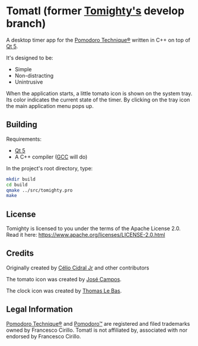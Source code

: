 # Tomatl (former [Tomighty's](https://github.com/tomighty/tomighty) develop branch) #

A desktop timer app for the [Pomodoro Technique®](http://pomodorotechnique.com)
written in C++ on top of [Qt 5](http://qt-project.org).

It's designed to be:

* Simple
* Non-distracting
* Unintrusive

When the application starts, a little tomato icon is shown on the system tray. Its color indicates
the current state of the timer. By clicking on the tray icon the main application menu pops up.


## Building ##

Requirements:

* [Qt 5](http://qt-project.org)
* A C++ compiler ([GCC](https://gcc.gnu.org) will do)

In the project's root directory, type:

```bash
mkdir build
cd build
qmake ../src/tomighty.pro
make
```


## License ##

Tomighty is licensed to you under the terms of the Apache License 2.0.
Read it here: https://www.apache.org/licenses/LICENSE-2.0.html


## Credits ##

Originally created by [Célio Cidral Jr](https://github.com/ccidral) and other contributors

The tomato icon was created by [José Campos](https://www.thenounproject.com/jcampos).

The clock icon was created by [Thomas Le Bas](https://www.thenounproject.com/tlb).


## Legal Information ##

[Pomodoro Technique®](http://pomodorotechnique.com) and [Pomodoro™](http://pomodorotechnique.com)
are registered and filed trademarks owned by Francesco Cirillo. Tomatl is not affiliated by,
associated with nor endorsed by Francesco Cirillo.
